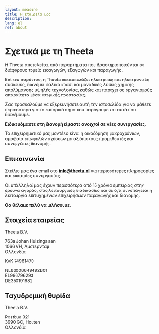 ```yaml
---
layout: measure
title: Η εταιρεία μας
description: 
lang: el
ref: about
---
```


# Σχετικά με τη Theeta

Η Theeta αποτελείται από παραρτήματα που δραστηριοποιούνται σε διάφορους τομείς εισαγωγών, εξαγωγών και παραγωγής.

Επί του παρόντος, η Theeta κατασκευάζει ηλεκτρικές και ηλεκτρονικές συσκευές, διανέμει ιταλικό κρασί και μοναδικές λύσεις χημικής απολύμανσης υψηλής τεχνολογίας, καθώς και παρέχει σε οργανισμούς απαραίτητα μέσα ατομικής προστασίας. 

Σας προσκαλούμε να εξερευνήσετε αυτή την ιστοσελίδα για να μάθετε περισσότερα για το εμπορικό σήμα που παράγουμε και αυτά που διανέμουμε. 

**Ειδικευόμαστε στη διανομή είμαστε ανοιχτοί σε νέες συνεργασίες**.

Το επιχειρηματικό μας μοντέλο είναι η οικοδόμηση μακροχρόνιων, αμοιβαία επωφελών σχέσεων με αξιόπιστους προμηθευτές και συνεργάτες διανομής.

## Επικοινωνία 

Στείλτε μας ένα email στο **[info@theeta.nl](mailto:info@theeta.nl)** για περισσότερες πληροφορίες και ευκαιρίες συνεργασίας.

Οι υπάλληλοί μας έχουν περισσότερα από 15 χρόνια εμπειρίας στην έρευνα αγοράς, στις λειτουργικές διαδικασίες και σε ό,τι συνεπάγεται η λειτουργία επιτυχημένων επιχειρήσεων παραγωγής και διανομής.

**Θα θέλαμε πολύ να μιλήσουμε**.


## Στοιχεία εταιρείας

Theeta B.V.

763a Johan Huizingalaan  
1066 VH, Άμστερνταμ  
Ολλανδία

KvK 74961470  

NL86008849492B01  
EL996796293  
DE350191682  


## Ταχυδρομική θυρίδα
Theeta B.V.

Postbus 321  
3990 GC, Houten  
Ολλανδία  